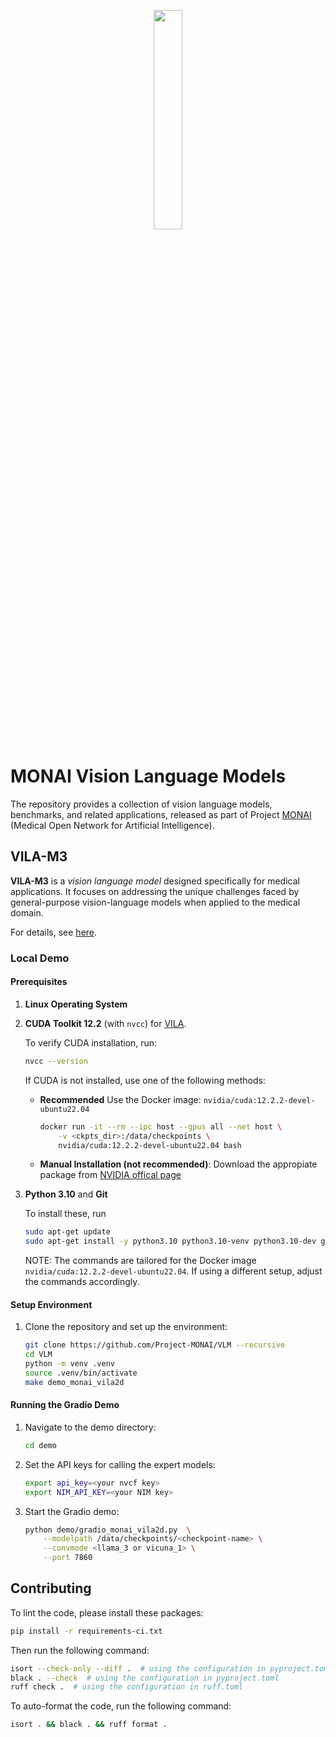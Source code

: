 <p align="center">
  <img src="https://raw.githubusercontent.com/Project-MONAI/MONAI/dev/docs/images/MONAI-logo-color.png" width="30%"/>
</p>

# MONAI Vision Language Models
The repository provides a collection of vision language models, benchmarks, and related applications, released as part of Project [MONAI](https://monai.io) (Medical Open Network for Artificial Intelligence).

## VILA-M3

**VILA-M3** is a *vision language model* designed specifically for medical applications. 
It focuses on addressing the unique challenges faced by general-purpose vision-language models when applied to the medical domain.

For details, see [here](./monai_vila2d/README.md).


### Local Demo

#### Prerequisites

1. **Linux Operating System**

1. **CUDA Toolkit 12.2** (with `nvcc`) for [VILA](https://github.com/NVlabs/VILA).

    To verify CUDA installation, run:
    ```bash
    nvcc --version
    ```
    If CUDA is not installed, use one of the following methods:
    - **Recommended** Use the Docker image: `nvidia/cuda:12.2.2-devel-ubuntu22.04`
        ```bash
        docker run -it --rm --ipc host --gpus all --net host \
            -v <ckpts_dir>:/data/checkpoints \
            nvidia/cuda:12.2.2-devel-ubuntu22.04 bash
        ```
    - **Manual Installation (not recommended)**: Download the appropiate package from [NVIDIA offical page](https://developer.nvidia.com/cuda-12-2-2-download-archive)

1. **Python 3.10** and **Git**
    
    To install these, run
    ```bash
    sudo apt-get update
    sudo apt-get install -y python3.10 python3.10-venv python3.10-dev git
    ```
    NOTE: The commands are tailored for the Docker image `nvidia/cuda:12.2.2-devel-ubuntu22.04`. If using a different setup, adjust the commands accordingly.


#### Setup Environment

1. Clone the repository and set up the environment:
    ```bash
    git clone https://github.com/Project-MONAI/VLM --recursive
    cd VLM
    python -m venv .venv
    source .venv/bin/activate
    make demo_monai_vila2d
    ```

#### Running the Gradio Demo

1. Navigate to the demo directory:
    ```bash
    cd demo
    ```

1. Set the API keys for calling the expert models:
    ```bash
    export api_key=<your nvcf key>
    export NIM_API_KEY=<your NIM key>
    ```

1. Start the Gradio demo:
    ```bash
    python demo/gradio_monai_vila2d.py  \
        --modelpath /data/checkpoints/<checkpoint-name> \
        --convmode <llama_3 or vicuna_1> \
        --port 7860
    ```

## Contributing

To lint the code, please install these packages:

```bash
pip install -r requirements-ci.txt
```

Then run the following command:

```bash
isort --check-only --diff .  # using the configuration in pyproject.toml
black . --check  # using the configuration in pyproject.toml
ruff check .  # using the configuration in ruff.toml
```

To auto-format the code, run the following command:

```bash
isort . && black . && ruff format .
```
